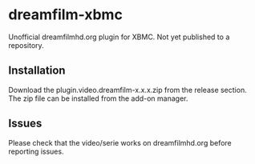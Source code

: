 dreamfilm-xbmc
==============
Unofficial dreamfilmhd.org plugin for XBMC. Not yet published to a repository.

Installation
------------
Download the plugin.video.dreamfilm-x.x.x.zip from the release section. The zip file can be installed from the add-on manager.

Issues
------
Please check that the video/serie works on dreamfilmhd.org before reporting issues.
